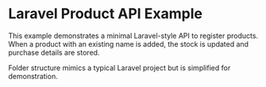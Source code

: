# Laravel Product API Example

This example demonstrates a minimal Laravel-style API to register products. When a product with an existing name is added, the stock is updated and purchase details are stored.

Folder structure mimics a typical Laravel project but is simplified for demonstration.
